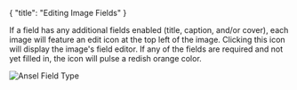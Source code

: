 {
    "title": "Editing Image Fields"
}

If a field has any additional fields enabled (title, caption, and/or cover), each image will feature an edit icon at the top left of the image. Clicking this icon will display the image's field editor. If any of the fields are required and not yet filled in, the icon will pulse a redish orange color.

<img alt="Ansel Field Type" src="/uploads-static/software/ansel-craft/documentation/field-type-use/ansel2-craft-image-field-editor.png" srcset="/uploads-static/software/ansel-craft/documentation/field-type-use/ansel2-craft-image-field-editor.png 1x, /uploads-static/software/ansel-craft/documentation/field-type-use/ansel2-craft-image-field-editor-2x.png 2x">
